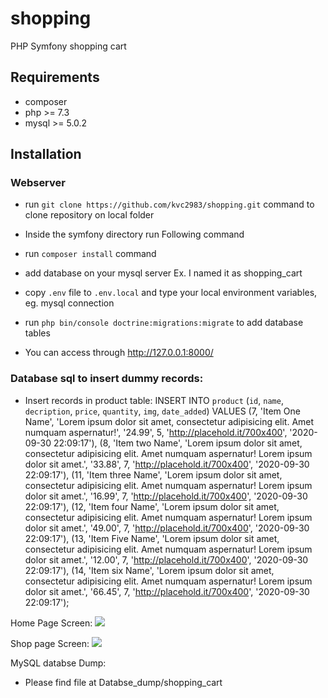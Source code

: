 # shopping
PHP Symfony shopping cart 


## Requirements

- composer
- php >= 7.3
- mysql >= 5.0.2

## Installation
### Webserver


- run `git clone https://github.com/kvc2983/shopping.git` command to clone repository on local folder
- Inside the symfony directory run Following command
- run `composer install` command
- add database on your mysql server Ex. I named it as shopping_cart
- copy `.env` file to `.env.local` and type your local environment variables, eg. mysql connection
- run `php bin/console doctrine:migrations:migrate` to add database tables

- You can access through  http://127.0.0.1:8000/

### Database sql to insert dummy records:
- Insert records in product table:
INSERT INTO `product` (`id`, `name`, `decription`, `price`, `quantity`, `img`, `date_added`) VALUES
(7, 'Item One Name', 'Lorem ipsum dolor sit amet, consectetur adipisicing elit. Amet numquam aspernatur!', '24.99', 5, 'http://placehold.it/700x400', '2020-09-30 22:09:17'),
(8, 'Item two Name', 'Lorem ipsum dolor sit amet, consectetur adipisicing elit. Amet numquam aspernatur! Lorem ipsum dolor sit amet.', '33.88', 7, 'http://placehold.it/700x400', '2020-09-30 22:09:17'),
(11, 'Item three Name', 'Lorem ipsum dolor sit amet, consectetur adipisicing elit. Amet numquam aspernatur! Lorem ipsum dolor sit amet.', '16.99', 7, 'http://placehold.it/700x400', '2020-09-30 22:09:17'),
(12, 'Item four Name', 'Lorem ipsum dolor sit amet, consectetur adipisicing elit. Amet numquam aspernatur! Lorem ipsum dolor sit amet.', '49.00', 7, 'http://placehold.it/700x400', '2020-09-30 22:09:17'),
(13, 'Item Five Name', 'Lorem ipsum dolor sit amet, consectetur adipisicing elit. Amet numquam aspernatur! Lorem ipsum dolor sit amet.', '12.00', 7, 'http://placehold.it/700x400', '2020-09-30 22:09:17'),
(14, 'Item six Name', 'Lorem ipsum dolor sit amet, consectetur adipisicing elit. Amet numquam aspernatur! Lorem ipsum dolor sit amet.', '66.45', 7, 'http://placehold.it/700x400', '2020-09-30 22:09:17');

Home Page Screen:
![](./Screenshot/home.jpeg)

Shop page Screen:
![](./Screenshot/shop.jpeg)

MySQL databse Dump:
- Please find file at Databse_dump/shopping_cart